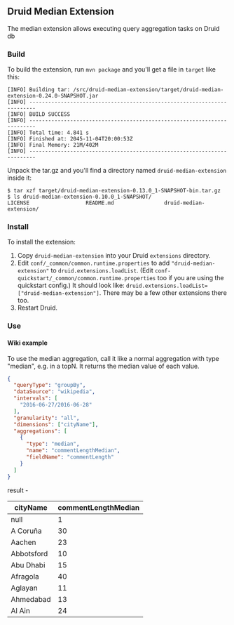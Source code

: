 ## Druid Median Extension

The median extension allows executing query aggregation tasks on Druid db

### Build

To build the extension, run `mvn package` and you'll get a file in `target` like this:

```
[INFO] Building tar: /src/druid-median-extension/target/druid-median-extension-0.24.0-SNAPSHOT.jar
[INFO] ------------------------------------------------------------------------
[INFO] BUILD SUCCESS
[INFO] ------------------------------------------------------------------------
[INFO] Total time: 4.841 s
[INFO] Finished at: 2045-11-04T20:00:53Z
[INFO] Final Memory: 21M/402M
[INFO] ------------------------------------------------------------------------
```

Unpack the tar.gz and you'll find a directory named `druid-median-extension` inside it:

```
$ tar xzf target/druid-median-extension-0.13.0_1-SNAPSHOT-bin.tar.gz
$ ls druid-median-extension-0.10.0_1-SNAPSHOT/
LICENSE                  README.md                druid-median-extension/
```

### Install

To install the extension:

1. Copy `druid-median-extension` into your Druid `extensions` directory.
2. Edit `conf/_common/common.runtime.properties` to add `"druid-median-extension"` to `druid.extensions.loadList`. (Edit `conf-quickstart/_common/common.runtime.properties` too if you are using the quickstart config.)
It should look like: `druid.extensions.loadList=["druid-median-extension"]`. There may be a few other extensions there
too.
3. Restart Druid.

### Use

#### Wiki example
To use the median aggregation, call it like a normal aggregation with type "median", e.g. in a
topN. It returns the median value of each value.

```json
{
  "queryType": "groupBy",
  "dataSource": "wikipedia",
  "intervals": [
    "2016-06-27/2016-06-28"
  ],
  "granularity": "all",
  "dimensions": ["cityName"],
  "aggregations": [
    {
      "type": "median",
      "name": "commentLengthMedian",
      "fieldName": "commentLength"
    }
  ]
}
```

result -

| cityName   | commentLengthMedian |
|------------|---------------------|
| null       | 1                   |
| A Coruña   | 30                  |
| Aachen     | 23                  |
| Abbotsford | 10                  |
| Abu Dhabi  | 15                  |
| Afragola   | 40                  |
| Aglayan    | 11                  |
| Ahmedabad  | 13                  |
| Al Ain     | 24                  |